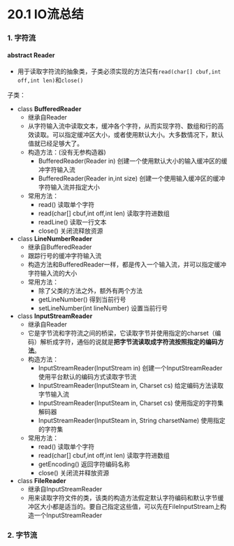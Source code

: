 # 20.1 IO流总结

### 1. 字符流

#### abstract Reader

- 用于读取字符流的抽象类，子类必须实现的方法只有`read(char[] cbuf,int off,int len)`和`close()`

子类：

- class **BufferedReader**
  - 继承自Reader
  - 从字符输入流中读取文本，缓冲各个字符，从而实现字符、数组和行的高效读取。可以指定缓冲区大小，或者使用默认大小。大多数情况下，默认值就已经足够大了。
  - 构造方法：(没有无参构造器)
    - BufferedReader(Reader in) 创建一个使用默认大小的输入缓冲区的缓冲字符输入流
    - BufferedReader(Reader in,int size) 创建一个使用输入缓冲区的缓冲字符输入流并指定大小
  - 常用方法：
    - read() 读取单个字符
    - read(char[] cbuf,int off,int len) 读取字符进数组
    - readLine() 读取一行文本
    - close() 关闭流释放资源
- class **LineNumberReader**
  - 继承自BufferedReader
  - 跟踪行号的缓冲字符输入流
  - 构造方法和BufferedReader一样，都是传入一个输入流，并可以指定缓冲字符输入流的大小
  - 常用方法：
    - 除了父类的方法之外，额外有两个方法
    - getLineNumber() 得到当前行号
    - setLineNumber(int lineNumber) 设置当前行号
- class **InputStreamReader**
  - 继承自Reader
  - 它是字节流和字符流之间的桥梁，它读取字节并使用指定的charset（编码）解析成字符，通俗的说就是**把字节流读取成字符流按照指定的编码方法**。
  - 构造方法：
    - InputStreamReader(InputStream in) 创建一个InputStreamReader使用平台默认的编码方式读取字节流
    - InputStreamReader(InputSteam in, Charset cs) 给定编码方法读取字节输入流
    - InputStreamReader(InputSteam in, Charset cs)  使用指定的字符集解码器
    - InputStreamReader(InputSteam in, String charsetName) 使用指定的字符集
  - 常用方法：
    - read() 读取单个字符
    - read(char[] cbuf,int off,int len) 读取字符进数组
    - getEncoding() 返回字符编码名称
    - close() 关闭流并释放资源
- class **FileReader**
  - 继承自InputStreamReader
  - 用来读取字符文件的类，该类的构造方法假定默认字符编码和默认字节缓冲区大小都是适当的。要自己指定这些值，可以先在FileInputStream上构造一个InputStreamReader



### 2. 字节流


